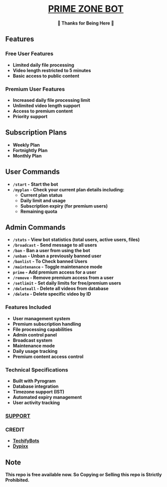 <h1 align="center">
 <b><a href="https://youtu.be/jcIrYkVy0d0" target="/blank">PRIME ZONE BOT</a>
</h1>

<p align="center">🩷 Thanks for Being Here 🩷</p>

## Features

### Free User Features
- Limited daily file processing
- Video length restricted to 5 minutes
- Basic access to public content

### Premium User Features
- Increased daily file processing limit
- Unlimited video length support
- Access to premium content
- Priority support

## Subscription Plans

- **Weekly Plan**
- **Fortnightly Plan**
- **Monthly Plan**

## User Commands

- `/start` - Start the bot
- `/myplan` - Check your current plan details including:
  - Current plan status
  - Daily limit and usage
  - Subscription expiry (for premium users)
  - Remaining quota

## Admin Commands

- `/stats` - View bot statistics (total users, active users, files)
- `/broadcast` - Send message to all users
- `/ban` - Ban a user from using the bot
- `/unban` - Unban a previously banned user
- `/banlist` - To Check banned Users
- `/maintenance` - Toggle maintenance mode
- `prime` - Add premium access for a user
- `/remove` - Remove premium access from a user
- `/setlimit` - Set daily limits for free/premium users
- `/deleteall` - Delete all videos from database
- `/delete` - Delete specific video by ID

### Features Included
- User management system
- Premium subscription handling
- File processing capabilities
- Admin control panel
- Broadcast system
- Maintenance mode
- Daily usage tracking
- Premium content access control

### Technical Specifications
- Built with Pyrogram
- Database integration
- Timezone support (IST)
- Automated expiry management
- User activity tracking

### [SUPPORT](https://techifybots.github.io/PayWeb)

### CREDIT

 - [TechifyBots](https://github.com/TechifyBots)
 - [Dypixx](https://github.com/Dypixx)


## Note

This repo is free available now. So Copying or Selling this repo is Strictly Prohibited.


